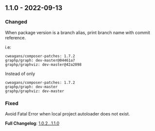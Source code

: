 
## 1.1.0 - 2022-09-13

### Changed

When package version is a branch alias, print branch name with commit reference.

i.e:

```text
cweagans/composer-patches: 1.7.2
graphp/graph: dev-master@04461a7
graphp/graphviz: dev-master@42a2098
```

Instead of only

```text
cweagans/composer-patches: 1.7.2
graphp/graph: dev-master
graphp/graphviz: dev-master
```

### Fixed

Avoid Fatal Error when local project autoloader does not exist.

**Full Changelog**: [1.0.2...1.1.0](https://github.com/llaville/box-manifest/compare/1.0.2...1.1.0)
